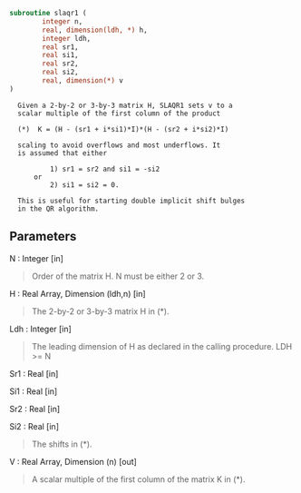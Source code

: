 ```fortran
subroutine slaqr1 (
		integer n,
		real, dimension(ldh, *) h,
		integer ldh,
		real sr1,
		real si1,
		real sr2,
		real si2,
		real, dimension(*) v
)
```

      Given a 2-by-2 or 3-by-3 matrix H, SLAQR1 sets v to a
      scalar multiple of the first column of the product

      (*)  K = (H - (sr1 + i*si1)*I)*(H - (sr2 + i*si2)*I)

      scaling to avoid overflows and most underflows. It
      is assumed that either

              1) sr1 = sr2 and si1 = -si2
          or
              2) si1 = si2 = 0.

      This is useful for starting double implicit shift bulges
      in the QR algorithm.

## Parameters
N : Integer [in]
> Order of the matrix H. N must be either 2 or 3.

H : Real Array, Dimension (ldh,n) [in]
> The 2-by-2 or 3-by-3 matrix H in (*).

Ldh : Integer [in]
> The leading dimension of H as declared in
> the calling procedure.  LDH >= N

Sr1 : Real [in]

Si1 : Real [in]

Sr2 : Real [in]

Si2 : Real [in]
> The shifts in (*).

V : Real Array, Dimension (n) [out]
> A scalar multiple of the first column of the
> matrix K in (*).

